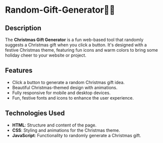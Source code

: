 # Random-Gift-Generator🎄🎁

## Description
The **Christmas Gift Generator** is a fun web-based tool that randomly suggests a Christmas gift when you click a button. It's designed with a festive Christmas theme, featuring fun icons and warm colors to bring some holiday cheer to your website or project.

## Features
- Click a button to generate a random Christmas gift idea.
- Beautiful Christmas-themed design with animations.
- Fully responsive for mobile and desktop devices.
- Fun, festive fonts and icons to enhance the user experience.

## Technologies Used
- **HTML**: Structure and content of the page.
- **CSS**: Styling and animations for the Christmas theme.
- **JavaScript**: Functionality to randomly generate a Christmas gift.

